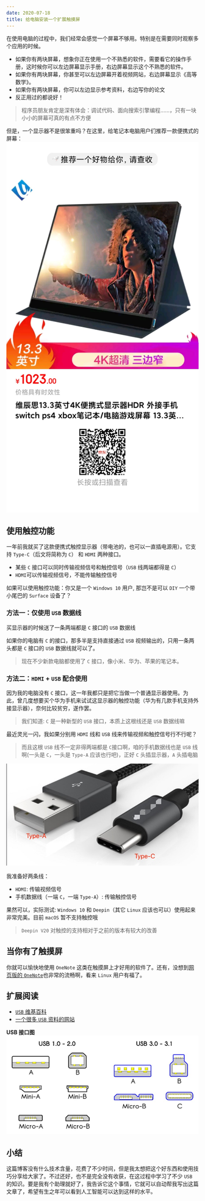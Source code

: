 ```yaml
---
date: 2020-07-18
title: 给电脑安装一个扩展触摸屏
---
```

在使用电脑的过程中，我们经常会感觉一个屏幕不够用。特别是在需要同时观察多个应用的时候。

- 如果你有两块屏幕，想象你正在使用一个不熟悉的软件，需要看它的操作手册，这时候你可以左边屏幕显示手册，右边屏幕显示这个不熟悉的软件。
- 如果你有两块屏幕，你甚至可以左边屏幕开着视频网站，右边屏幕显示《高等数学》。
- 如果你有两块屏幕，你可以左边显示参考资料，右边写你的论文
- 反正用过的都说好！

> 程序员朋友肯定是深有体会：调试代码、面向搜索引擎编程......，只有一块小小的屏幕可真的有点不方便

但是，一个显示器不是很笨重吗？在这里，给笔记本电脑用户们推荐一款便携式的屏幕：
![便携式屏幕](./img/mobile-display.jpeg)

## 使用触控功能

一年前我就买了这款便携式触控显示器（带电池的，也可以一直插电源用）。它支持 `Type-C`（后文将简称为 `C`） 和 `HDMI` 两种接口。

- 某些 `C` 接口可以同时传输视频信号和触控信号（`USB` 线两端都得是 `C`）
- `HDMI`可以传输视频信号，不能传输触控信号

如果可以使用触控功能：你又是一个 `Windows 10` 用户, 那岂不是可以 `DIY` 一个带小尾巴的 `Surface` 设备了？

### 方法一：仅使用 `USB` 数据线

买显示器的时候送了一条两端都是 `C` 接口的 `USB` 数据线

如果你的电脑有 `C` 的接口，那多半是支持直接通过 `USB` 视频输出的，只用一条两头都是 `C` 接口的 `USB` 数据线就可以了。

> 现在不少新款电脑都使用了 `C` 接口，像小米、华为、苹果的笔记本。

### 方法二：`HDMI` + `USB` 配合使用

因为我的电脑没有 `C` 接口，这一年我都只是把它当做一个普通显示器使用。为此，曾几度想要买个华为手机来试试这显示器的触控功能（华为有几款手机支持外接显示器），奈何比较贫穷，遂作罢。

> 我们知道: `C` 是一种新型的 `USB` 接口，本质上这根线还是 `USB` 数据线嘛

最近灵光一闪，我如果分别用 `HDMI` 线和 `USB` 线来传输视频和触控信号行不行呢？
> 而且这根 `USB` 线不一定非得两端都是 `C`接口啊，咱的手机数据线也是 `USB` 线啊(一头是 `C`，一头是 `Type-A` 应该也行吧)，正好 `C` 头插显示器，`A` 头插电脑

![Type-C和Type-A](./img/type-a-c.jpeg)

我准备好两条线：

- `HDMI`: 传输视频信号
- 手机数据线（一端 `C`，一端 `Type-A`）: 传输触控信号

果然可以，实际测试: `Windows 10` 和 `Deepin`（其它 `Linux` 应该也可以）使用起来非常完美。目前 `macOS` 暂不支持触控哦

> `Deepin V20` 对触控的支持相对于之前的版本有较大的改善

## 当你有了触摸屏

你就可以愉快地使用 `OneNote` 这类在触摸屏上才好用的软件了。还有，没想到[网页版的 `OneNote`](https://www.onenote.com/)也非常的流畅啊，看来 `Linux` 用户有福了。

## 扩展阅读

- [`USB` 维基百科](https://zh.wikipedia.org/wiki/USB#%E6%8A%80%E6%9C%AF%E6%8C%87%E6%A0%87)
- [一个很多 `USB` 资料的网站](https://www.lifewire.com/universal-serial-bus-usb-2626039)

**USB 接口图**
![`USB` 接口](./img/usb-plugs.jpeg)

## 小结

这篇博客没有什么技术含量，花费了不少时间，但是我太想把这个好东西和使用技巧分享给大家了。不过还好，也不是完全没有收获，在这过程中学习了不少 `USB` 的知识。要是我有个助理就好了，我告诉它这个事情，它就可以自动帮我写出这篇文章了，希望有生之年可以看到人工智能可以达到这样的水平。
